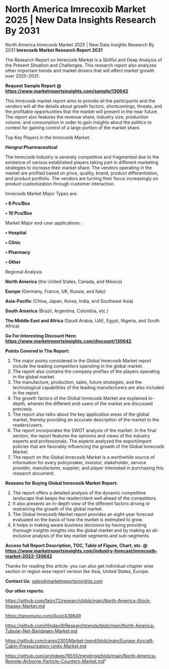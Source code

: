 # North America Imrecoxib Market 2025 | New Data Insights Research By 2031
North America Imrecoxib Market 2025 | New Data Insights Research By 2031
<strong>Imrecoxib Market Research Report 2031</strong>

The Research Report on Imrecoxib Market is a Skillful and Deep Analysis of the Present Situation and Challenges. This research report also analyzes other important trends and market drivers that will affect market growth over 2025-2031.

<strong>Request Sample Report @ <a href=https://www.marketreportsinsights.com/sample/130642>https://www.marketreportsinsights.com/sample/130642</a></strong>

This Imrecoxib market report aims to provide all the participants and the vendors will all the details about growth factors, shortcomings, threats, and the profitable opportunities that the market will present in the near future. The report also features the revenue share, industry size, production volume, and consumption in order to gain insights about the politics to contest for gaining control of a large portion of the market share.

Top Key Players in the Imrecoxib Market:

<strong>Hengrui Pharmaceutical</strong>

The Imrecoxib Industry is severely competitive and fragmented due to the existence of various established players taking part in different marketing strategies to increase their market share. The vendors operating in the market are profiled based on price, quality, brand, product differentiation, and product portfolio. The vendors are turning their focus increasingly on product customization through customer interaction.

Imrecoxib Market Major Types are:

<strong>• 6 Pcs/Box

• 10 Pcs/Box</strong>

Market Major end-user applications :

<strong>• Hospital

• Clinic

• Pharmacy

• Other</strong>

Regional Analysis

</u><strong><b>North America</b></strong> (the United States, Canada, and Mexico)

<strong><b>Europe </b></strong>(Germany, France, UK, Russia, and Italy)

<strong><b>Asia-Pacific</b></strong> (China, Japan, Korea, India, and Southeast Asia)

<strong><b>South America</b></strong> (Brazil, Argentina, Colombia, etc.)

<strong><b>The Middle East and Africa</b></strong> (Saudi Arabia, UAE, Egypt, Nigeria, and South Africa)

<strong>Go For Interesting Discount Here: <a href=https://www.marketreportsinsights.com/discount/130642>https://www.marketreportsinsights.com/discount/130642</a></strong>

<strong>Points Covered in The Report:</strong>
<ol>
  <li>The major points considered in the Global Imrecoxib Market report include the leading competitors operating in the global market.</li>
  <li>The report also contains the company profiles of the players operating in the global market.</li>
  <li>The manufacture, production, sales, future strategies, and the technological capabilities of the leading manufacturers are also included in the report.</li>
  <li>The growth factors of the Global Imrecoxib Market are explained in-depth, wherein the different end-users of the market are discussed precisely.</li>
  <li>The report also talks about the key application areas of the global market, thereby providing an accurate description of the market to the readers/users.</li>
  <li>The report incorporates the SWOT analysis of the market. In the final section, the report features the opinions and views of the industry experts and professionals. The experts analyzed the export/import policies that are favorably influencing the growth of the Global Imrecoxib Market.</li>
  <li>The report on the Global Imrecoxib Market is a worthwhile source of information for every policymaker, investor, stakeholder, service provider, manufacturer, supplier, and player interested in purchasing this research document.</li>
</ol>
<strong>Reasons for Buying Global Imrecoxib Market Report:</strong>

<ol>
  <li>The report offers a detailed analysis of the dynamic competitive landscape that keeps the reader/client well ahead of the competitors.</li>
  <li>It also presents an in-depth view of the different factors driving or restraining the growth of the global market.</li>
  <li>The Global Imrecoxib Market report provides an eight-year forecast evaluated on the basis of how the market is estimated to grow.</li>
  <li>It helps in making aware business decisions by having providing thorough insights insights into the global market and by making an all-inclusive analysis of the key market segments and sub-segments.</li>
</ol>
<strong>Access full Report Description, TOC, Table of Figure, Chart, etc. @ <a href=https://www.marketreportsinsights.com/industry-forecast/imrecoxib-market-2022-130642>https://www.marketreportsinsights.com/industry-forecast/imrecoxib-market-2022-130642</a></strong>


Thanks for reading this article; you can also get individual chapter wise section or region wise report version like Asia, United States, Europe.

<strong>Contact Us:</strong>
sales@marketreportsinsights.com

<strong>Our other reports:</strong>

<a href=https://github.com/faizy72/research/blob/main/North-America-Stock-Images-Market.md>https://github.com/faizy72/research/blob/main/North-America-Stock-Images-Market.md</a>

<a href=https://tanomuno.com/illust/439649>https://tanomuno.com/illust/439649</a>

<a href=https://github.com/Hindavi9/Researchtrends/blob/main/North-America-Tubular-Net-Bandages-Market.md>https://github.com/Hindavi9/Researchtrends/blob/main/North-America-Tubular-Net-Bandages-Market.md</a>

<a href=https://github.com/cargo2301/Market-trend/blob/main/Europe-Aircraft-Cabin-Pressurization-Units-Market.md>https://github.com/cargo2301/Market-trend/blob/main/Europe-Aircraft-Cabin-Pressurization-Units-Market.md</a>

<a href=https://github.com/arshdeep76555/trendingg/blob/main/North-America-Remote-Airborne-Particle-Counters-Market.md>https://github.com/arshdeep76555/trendingg/blob/main/North-America-Remote-Airborne-Particle-Counters-Market.md</a>"
